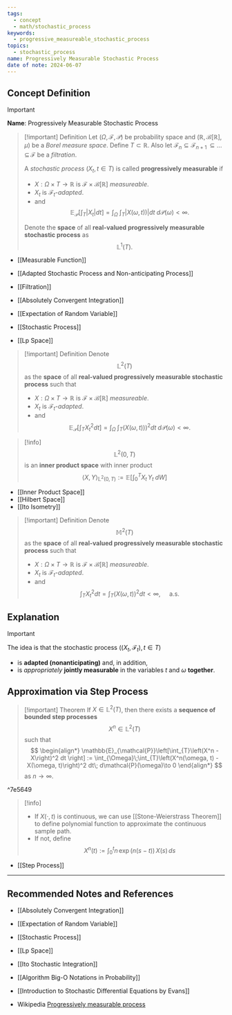 ```yaml
---
tags:
  - concept
  - math/stochastic_process
keywords:
  - progressive_measureable_stochastic_process
topics:
  - stochastic_process
name: Progressively Measurable Stochastic Process
date of note: 2024-06-07
---
```


## Concept Definition

>[!important]
>**Name**: Progressively Measurable Stochastic Process

>[!important] Definition
>Let $(\Omega, \mathscr{F}, \mathcal{P})$ be probability space and $(\mathbb{R}, \mathcal{B}[\mathbb{R}], \mu)$ be a *Borel measure space*. Define $T \subset \mathbb{R}$. Also let $\mathscr{F}_{n} \subseteq \mathscr{F}_{n+1} \,{\subseteq}\ldots{\subseteq}\,\mathscr{F}$ be a *filtration*.
>
>A *stochastic process* $(X_{t}, t\in T)$ is called **progressively measurable** if 
>- $X: \Omega \times T \to \mathbb{R}$ is $\mathscr{F} \times \mathcal{B}[\mathbb{R}]$ *measureable*.
>- $X_{t}$ is $\mathscr{F}_{t}$-*adapted*. 
>- and
>$$
>\mathbb{E}_{\mathcal{P}}\left[ \int_{T} |X_{t}| dt \right] = \int_{\Omega}\;\int_{T} |X(\omega, t))| dt\; d\mathcal{P}(\omega)  < \infty.
>$$
>
>Denote the **space** of all **real-valued progressively measurable stochastic process** as $$\mathbb{L}^1(T).$$

- [[Measurable Function]]
- [[Adapted Stochastic Process and Non-anticipating Process]]
- [[Filtration]]

- [[Absolutely Convergent Integration]]
- [[Expectation of Random Variable]]
- [[Stochastic Process]]
- [[Lp Space]]


>[!important] Definition
>Denote $$\mathbb{L}^2(T)$$ as the **space** of all **real-valued progressively measurable stochastic process** such that 
>- $X: \Omega \times T \to \mathbb{R}$ is $\mathscr{F} \times \mathcal{B}[\mathbb{R}]$ *measureable*.
>- $X_{t}$ is $\mathscr{F}_{t}$-*adapted*. 
>- and
>$$
>\mathbb{E}_{\mathcal{P}}\left[ \int_{T} X_{t}^2 dt \right] = \int_{\Omega}\;\int_{T} (X(\omega, t)))^2 dt\; d\mathcal{P}(\omega)  < \infty.
>$$
>
>

>[!info]
>$$\mathbb{L}^2(0,T)$$ is an **inner product space** with inner product 
>$$
>\left\langle X , Y \right\rangle_{\mathbb{L}^2(0,T)} :=  \mathbb{E}\left[  \int_{0}^{T} X_{t}\,Y_{t}\;dW  \right] 
>$$

- [[Inner Product Space]]
- [[Hilbert Space]]
- [[Ito Isometry]]


>[!important] Definition
>Denote $$\mathbb{M}^2(T)$$ as the **space** of all **real-valued progressively measurable stochastic process** such that 
>- $X: \Omega \times T \to \mathbb{R}$ is $\mathscr{F} \times \mathcal{B}[\mathbb{R}]$ *measureable*.
>- $X_{t}$ is $\mathscr{F}_{t}$-*adapted*. 
>- and
>$$
>\int_{T} X_{t}^2 dt  = \int_{T} (X(\omega, t))^2 dt < \infty, \quad \text{ a.s.}
>$$
>
>


## Explanation

>[!important]
>The idea is that the stochastic process $((X_{t}, \mathscr{F}_{t}), t\in T)$ 
> - is **adapted (nonanticipating)** and, in addition, 
> - is *appropriately* **jointly measurable** in the variables $t$ and $\omega$ **together**.


## Approximation via Step Process

>[!important] Theorem
>If $X \in \mathbb{L}^2(T)$, then there exists a **sequence of bounded step processes** $$X^n \in \mathbb{L}^2(T)$$ such that 
>$$
>\begin{align*}
>\mathbb{E}_{\mathcal{P}}\left[\int_{T}\left(X^n - X\right)^2 dt \right] := \int_{\Omega}\;\int_{T}\left(X^n(\omega, t) - X(\omega, t)\right)^2 dt\; d\mathcal{P}(\omega)\to 0
>\end{align*}
>$$
>as $n\to \infty$.

^7e5649

>[!info]
>- If $X(\cdot, t)$ is continuous, we can use [[Stone-Weierstrass Theorem]] to define polynomial function to approximate the continuous sample path.
>- If not, define $$X^n(t) := \int_{0}^{t}n\,\exp(n(s -t))\,X(s)\,ds$$

- [[Step Process]]



-----------
##  Recommended Notes and References

- [[Absolutely Convergent Integration]]
- [[Expectation of Random Variable]]
- [[Stochastic Process]]
- [[Lp Space]]

- [[Ito Stochastic Integration]]
- [[Algorithm Big-O Notations in Probability]]

- [[Introduction to Stochastic Differential Equations by Evans]]
- Wikipedia [Progressively measurable process](https://en.wikipedia.org/wiki/Progressively_measurable_process)
